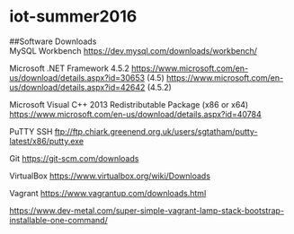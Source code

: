 # iot-summer2016

##Software Downloads  
MySQL Workbench
  https://dev.mysql.com/downloads/workbench/
  
Microsoft .NET Framework 4.5.2
  https://www.microsoft.com/en-us/download/details.aspx?id=30653 (4.5)
  https://www.microsoft.com/en-us/download/details.aspx?id=42642 (4.5.2)

Microsoft Visual C++ 2013 Redistributable Package (x86 or x64)
  https://www.microsoft.com/en-us/download/details.aspx?id=40784
  
PuTTY SSH
  ftp://ftp.chiark.greenend.org.uk/users/sgtatham/putty-latest/x86/putty.exe
  
Git
  https://git-scm.com/downloads
  
VirtualBox
  https://www.virtualbox.org/wiki/Downloads
  
Vagrant
  https://www.vagrantup.com/downloads.html
  
  https://www.dev-metal.com/super-simple-vagrant-lamp-stack-bootstrap-installable-one-command/
